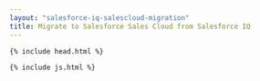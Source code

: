 ```yaml
---
layout: "salesforce-iq-salescloud-migration"
title: Migrate to Salesforce Sales Cloud from Salesforce IQ
---
```


    {% include head.html %}
    
    {% include js.html %}

